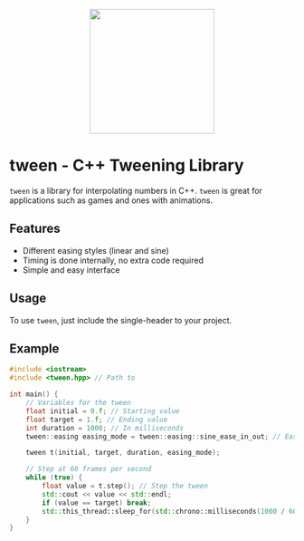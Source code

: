 <p align="center"> <img width="default" height="220"
        src="https://cdn.discordapp.com/attachments/736359303744585821/1155330120010182666/image.png">
</p>

# tween - C++ Tweening Library

`tween` is a library for interpolating numbers in C++. `tween` is great for applications such as games and ones with animations.

## Features

- Different easing styles (linear and sine)
- Timing is done internally, no extra code required
- Simple and easy interface

## Usage
To use `tween`, just include the single-header to your project.

## Example
```cpp
#include <iostream>
#include <tween.hpp> // Path to

int main() {
	// Variables for the tween
	float initial = 0.f; // Starting value
	float target = 1.f; // Ending value
	int duration = 1000; // In milliseconds
	tween::easing easing_mode = tween::easing::sine_ease_in_out; // Easing mode

  	tween t(initial, target, duration, easing_mode);

	// Step at 60 frames per second
	while (true) {
		float value = t.step(); // Step the tween
		std::cout << value << std::endl;
		if (value == target) break;
		std::this_thread::sleep_for(std::chrono::milliseconds(1000 / 60));
	}
}
```
